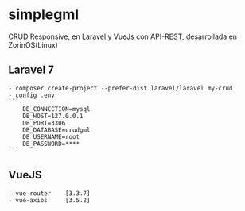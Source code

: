 # simplegml
CRUD Responsive, en Laravel y VueJs con API-REST, desarrollada en ZorinOS(Linux)
## Laravel 7
    - composer create-project --prefer-dist laravel/laravel my-crud
    - config .env
    ```
        DB_CONNECTION=mysql 
        DB_HOST=127.0.0.1 
        DB_PORT=3306 
        DB_DATABASE=crudgml
        DB_USERNAME=root
        DB_PASSWORD=****
    ```
## VueJS
    - vue-router    [3.3.7]
    - vue-axios     [3.5.2]
